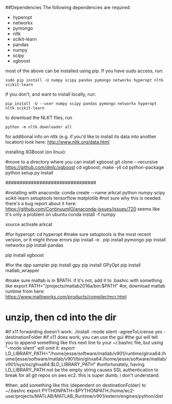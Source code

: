 ##Dependencies
The following dependencies are required:

* hyperopt
* networkx
* pymongo
* nltk
* scikit-learn
* pandas
* numpy
* scipy
* xgboost

most of the above can be installed using pip. If you have sudo access, run:

    sudo pip install -U numpy scipy pandas pymongo networkx hyperopt nltk scikit-learn

If you don't, and want to install locally, run:

    pip install -U --user numpy scipy pandas pymongo networkx hyperopt nltk scikit-learn

to download the NLKT files, run 

    python -m nltk.downloader all

for additional info on nltk (e.g. if you'd like to install its data into another location) look here: http://www.nltk.org/data.html


installing XGBoost (on linux):

#move to a directory where you can install xgboost
git clone --recursive https://github.com/dmlc/xgboost
cd xgboost; make -j4
cd python-package
python setup.py install


################################

#installing with anaconda:
conda create --name arkcat python numpy scipy scikit-learn setuptools tensorflow matplotlib
#not sure why this is needed. there's a bug report about it here: https://github.com/ContinuumIO/anaconda-issues/issues/720 seems like it's only a problem on ubuntu
conda install  -f  numpy

source activate arkcat

#for hyperopt:
cd hyperopt
#make sure setuptools is the most recent version, or it might throw errors
pip install -e .
pip install pymongo
pip install networkx
pip install pandas

pip install xgboost

#for the dpp sampler
pip install gpy
pip install GPyOpt
pip install matlab_wrapper

#make sure matlab is in $PATH. if it's not, add it to .bashrc with something like export PATH="/projects/matlab2016a/bin:$PATH"
#or, download matlab runtime from here: https://www.mathworks.com/products/compiler/mcr.html
# unzip, then cd into the dir
#if x11 forwarding doesn't work:
./install -mode silent -agreeToLicense yes -destinationFolder <folder>
#if x11 does work, you can use the gui
#the gui will tell you to append something like this next line to your ~/.bashrc file, but using "-mode silent" will omit it:
export LD_LIBRARY_PATH="/home/jesse/software/matlab/v901/runtime/glnxa64:/home/jesse/software/matlab/v901/bin/glnxa64:/home/jesse/software/matlab/v901/sys/os/glnxa64:$LD_LIBRARY_PATH"
#unfortunately, having LD_LIBRARY_PATH not be the empty string causes SSL authentication to break for all git repos on aws ec2. this is super dumb, i don't understand.


#then, add something like this (dependent on destinationFolder) to ~/.bashrc
export PYTHONPATH=$PYTHONPATH:/home/ec2-user/projects/MATLAB/MATLAB_Runtime/v901/extern/engines/python/dist

